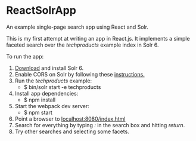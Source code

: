 # ReactSolrApp
An example single-page search app using React and Solr.

This is my first attempt at writing an app in React.js. It implements a simple faceted search over the _techproducts_ example index in Solr 6.

To run the app:

1. [Download](http://lucene.apache.org/solr/downloads.html) and install Solr 6.
2. Enable CORS on Solr by following these
   [instructions.](http://marianoguerra.org/posts/enable-cors-in-apache-solr.html)
3. Run the _techproducts_ example:
    * $ bin/solr start -e techproducts
4. Install app dependencies:
    * $ npm install
5. Start the webpack dev server:
    * $ npm start
6. Point a browser to [localhost:8080/index.html](http://localhost:8080/index.html)
7. Search for everything by typing *:* in the search box and hitting _return_.
8. Try other searches and selecting some facets.
